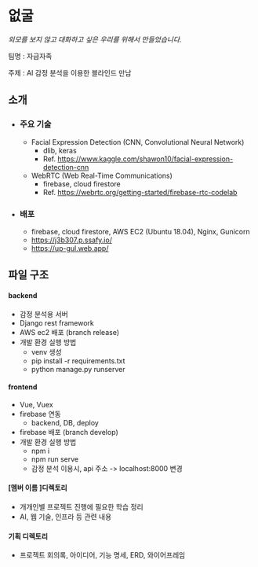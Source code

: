 # 없굴

*외모를 보지 않고 대화하고 싶은 우리를 위해서 만들었습니다.*

팀명 : 자급자족

주제 : AI 감정 분석을 이용한 블라인드 만남



## 소개

- ### 주요 기술

  - Facial Expression Detection (CNN, Convolutional Neural Network)
    - dlib, keras
    - Ref. https://www.kaggle.com/shawon10/facial-expression-detection-cnn
  - WebRTC (Web Real-Time Communications)
    - firebase, cloud firestore
    - Ref. https://webrtc.org/getting-started/firebase-rtc-codelab

- ### 배포

  - firebase, cloud firestore, AWS EC2 (Ubuntu 18.04), Nginx, Gunicorn
  - https://j3b307.p.ssafy.io/
  - https://up-gul.web.app/



## 파일 구조

#### backend

- 감정 분석용 서버
- Django rest framework
- AWS ec2 배포 (branch release)
- 개발 환경 실행 방법
  - venv 생성
  - pip install -r requirements.txt 
  - python manage.py runserver



#### frontend

- Vue, Vuex
- firebase 연동
  - backend, DB, deploy
- firebase 배포 (branch develop)
- 개발 환경 실행 방법
  - npm i
  - npm run serve
  - 감정 분석 이용시, api 주소 -> localhost:8000 변경



#### [멤버 이름 ]디렉토리

- 개개인별 프로젝트 진행에 필요한 학습 정리
- AI, 웹 기술, 인프라 등 관련 내용



#### 기획 디렉토리

- 프로젝트 회의록, 아이디어, 기능 명세, ERD, 와이어프레임

